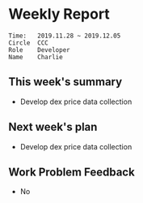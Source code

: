 # Weekly Report 
```
Time: 	2019.11.28 ~ 2019.12.05
Circle	CCC
Role	Developer
Name	Charlie
```
## This week's summary
- Develop dex price data collection




## Next week's plan
- Develop dex price data collection
## Work Problem Feedback
- No


